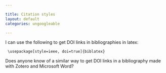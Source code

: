 ```yaml
---

title: Citation styles
layout: default
categories: ungoogleable

---
```


I can use the following to get DOI links in bibliographies in latex:
 
     \usepackage[style=ieee, doi=true]{biblatex}

Does anyone know of a similar way to get DOI links
in a bibliography made with Zotero and Microsoft Word?
